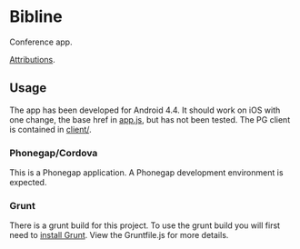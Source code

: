 # Bibline

Conference app.

[Attributions](docs/attrib.md).

## Usage

The app has been developed for Android 4.4. It should work on iOS with one
change, the base href in [app.js](client/www/js/app.js), but has not been
tested. The PG client is contained in [client/](client/).

### Phonegap/Cordova

This is a Phonegap application. A Phonegap development environment is expected.

### Grunt

There is a grunt build for this project. To use the grunt build you will first
need to [install Grunt](http://gruntjs.com/installing-grunt).  View the
Gruntfile.js for more details.
